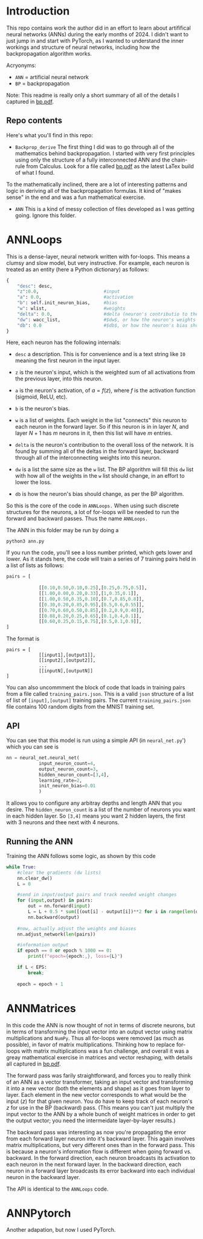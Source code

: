 # Introduction

This repo contains work the author did in an effort to learn about artififical neural networks (ANNs) during the early months of 2024. I didn't want to just jump in and start with PyTorch, as I wanted to understand the inner workings and structure of neural networks, including how the backpropagation algorithm works.

Acryonyms:

* `ANN` = artificial neural network
* `BP` = backpropagation


Note: This readme is really only a short summary of all of the details I captured in [bp.pdf](https://github.com/tbensky/NeuralNetworks/blob/main/Backprop_derive/bp.pdf).

## Repo contents

Here's what you'll find in this repo:

* `Backprop_derive` The first thing I did was to go through all of the mathematics behind backpropagation.  I started with very first principles using only the structure of a fully interconnected ANN and the chain-rule from Calculus.  Look for a file called [bp.pdf](https://github.com/tbensky/NeuralNetworks/blob/main/Backprop_derive/bp.pdf) as the latest LaTex build of what I found. 

To the mathematically inclined, there are a lot of interesting patterns and logic in deriving all of the backpropagation formulas.  It kind of "makes sense" in the end and was a fun mathematical exercise.

* `ANN` This is a kind of messy collection of files developed as I was getting going. Ignore this folder.

# ANNLoops

This is a dense-layer, neural network written with for-loops. This means a clumsy and slow model, but very instructive. For example, each neuron is treated as an entity (here a Python dictionary) as follows:

```python
{
    "desc": desc,
    "z":0.0,                        #input
    "a": 0.0,                       #activation
    "b": self.init_neuron_bias,     #bias
    "w": wlist,                     #weights
    "delta": 0.0,                   #delta (neuron's contributio to the overall error)
    "dw": wacc_list,                #$dw$, or how the neuron's weights into the next layer should change
    "db": 0.0                       #$db$, or how the neuron's bias should change.
}
```

Here, each neuron has the following internals:

* `desc` a description. This is for convenience and is a text string like `I0` meaning the first neuron in the input layer.

* `z` is the neuron's input, which is the weighted sum of all activations from the previous layer, into this neuron.

* `a` is the neuron's activation, of $a=f(z)$, where $f$ is the activation function (sigmoid, ReLU, etc).

* `b` is the neuron's bias.

* `w` is a list of weights. Each weight in the list "connects" this neuron to each neuron in the forward layer. So if this neuron is in in layer $N$, and layer $N+1$ has $m$ neurons in it, then this list will have $m$ entries.

* `delta` is the neuron's contribution to the overall loss of the network. It is found by summing all of the deltas in the forward layer, backward through all of the interconnecting weights into this neuron.

* `dw` is a list the same size as the `w` list. The BP algorithm will fill this `dw` list with how all of the weights in the `w` list should change, in an effort to lower the loss.

* `db` is how the neuron's bias should change, as per the BP algorithm.

So this is the core of the code in `ANNLoops.` When using such discrete structures for the neurons, a lot of for-loops will be needed to run the forward and backward passes. Thus the name `ANNLoops.`

The ANN in this folder may be run by doing a 

```
python3 ann.py
```

If you run the code, you'll see a loss number printed, which gets lower and lower.  As it stands here, the code will train a series of 7 training pairs held in a list of lists as follows:

```python
pairs = [
    
            [[0.10,0.50,0.10,0.25],[0.25,0.75,0.5]],
            [[1.00,0.00,0.20,0.33],[1,0.35,0.1]],
            [[1.00,0.50,0.35,0.10],[0.7,0.85,0.8]],
            [[0.30,0.20,0.85,0.95],[0.5,0.6,0.55]],
            [[0.70,0.60,0.50,0.85],[0.2,0.9,0.40]],
            [[0.88,0.20,0.25,0.65],[0.1,0.4,0.1]],
            [[0.60,0.25,0.15,0.75],[0.5,0.1,0.9]],
]
```

The format is 

```
pairs = [
            [[input1],[output1]],
            [[input2],[output2]],
            ...
            [[inputN],[outputN]]
]
```

You can also uncommment the block of code that loads in training pairs from a file called `training_pairs.json`.  This is a valid ``json`` structure of a list of list of `[input],[output]` training pairs.  The current `training_pairs.json` file contains 100 random digits from the MNIST training set.

## API
You can see that this  model is run using a simple API (in `neural_net.py`') which you can see is

```python
nn = neural_net.neural_net(
            input_neuron_count=4,
            output_neuron_count=3,
            hidden_neuron_count=[3,4],
            learning_rate=2,
            init_neuron_bias=0.01
            )
```

It allows you to configure any arbitray depths and length ANN that you desire.  The `hidden_neuron_count` is a list of the number of neurons you want in each hidden layer.  So `[3,4]` means you want 2 hidden layers, the first with 3 neurons and thee next with 4 neurons.

## Running the ANN

Training the ANN follows some logic, as shown by this code

```python
while True:
    #clear the gradients (dw lists)
    nn.clear_dw()
    L = 0

    #send in input/output pairs and track needed weight changes
    for (input,output) in pairs:
        out = nn.forward(input)
        L = L + 0.5 * sum([(out[i] - output[i])**2 for i in range(len(output))])
        nn.backward(output)
    
    #now, actually adjust the weights and biases
    nn.adjust_network(len(pairs))

    #information output
    if epoch == 0 or epoch % 1000 == 0:
        print(f"epoch={epoch:,}, loss={L}")

    if L < EPS:
        break;
    
    epoch = epoch + 1
```

# ANNMatrices

In this code the ANN is now thought of not in terms of discrete neurons, but in terms of transforming the input vector into an output vector using matrix multiplications and `NumPy`. Thus all for-loops were removed (as much as possible), in favor of matrix multiplications.  Thinking how to replace for-loops with matrix multiplications was a fun challenge, and overall it was a greay mathematical exercise in matrices and vector reshaping, with details all captured in [bp.pdf](https://github.com/tbensky/NeuralNetworks/blob/main/Backprop_derive/bp.pdf). 

The forward pass was farily straightforward, and forces you to really think of an ANN as a vector transformer, taking an input vector and transforming it into a new vector (both the elements and shape) as it goes from layer to layer.  Each element in the new vector corresponds to what would be the input ($z$) for that given neuron. You do have to keep track of each neuron's $z$ for use in the BP (backward) pass. (This means you can't just multiply the input vector to the ANN by a whole bunch of weight matrices in order to get the output vector; you need the intermeidate layer-by-layer results.)

The backward pass was interesting as now you're propagating the error from each forward layer neuron into it's backward layer. This again involves matrix multiplications, but very different ones than in the forward pass. This is because a neuron's information flow is different when going forward vs. backward. In the forward direction, each neuron broadcasts its activation to each neuron in the next forward layer. In the backward direction, each neuron in a forward layer broadcasts its error backward into each individual neuron in the backward layer. 

The API is identical to the `ANNLoops` code.


# ANNPytorch

Another adapation, but now I used PyTorch.